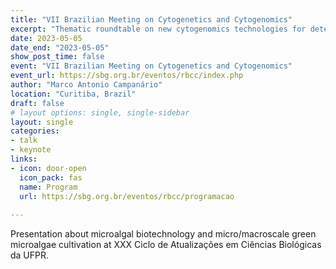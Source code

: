 ```yaml
---
title: "VII Brazilian Meeting on Cytogenetics and Cytogenomics"
excerpt: "Thematic roundtable on new cytogenomics technologies for detection and characterization of variants in the human genome."
date: 2023-05-05
date_end: "2023-05-05"
show_post_time: false
event: "VII Brazilian Meeting on Cytogenetics and Cytogenomics"
event_url: https://sbg.org.br/eventos/rbcc/index.php
author: "Marco Antonio Campanário"
location: "Curitiba, Brazil"
draft: false
# layout options: single, single-sidebar
layout: single
categories:
- talk
- keynote
links:
- icon: door-open
  icon_pack: fas
  name: Program
  url: https://sbg.org.br/eventos/rbcc/programacao
  
---
```

  
Presentation about microalgal biotechnology and micro/macroscale green microalgae cultivation at XXX Ciclo de Atualizações em Ciências Biológicas da UFPR. 

